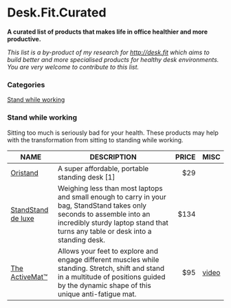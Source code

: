 # Desk.Fit.Curated

**A curated list of products that makes life in office healthier and more productive.**

*This list is a by-product of my research for http://desk.fit which aims to build better and more specialised products for healthy desk environments. You are very welcome to contribute to this list.*


### Categories
[Stand while working](#standing)


### Stand while working

Sitting too much is seriously bad for your health. These products may help with the transformation from sitting to standing while working.

| NAME     | DESCRIPTION                                | PRICE | MISC |
|----------|--------------------------------------------|------:|------|
| [Oristand](https://oristand.co) | A super affordable, portable standing desk [1] | $29   |      |
| [StandStand de luxe](https://www.standstand.com) | Weighing less than most laptops and small enough to carry in your bag, StandStand takes only seconds to assemble into an incredibly sturdy laptop stand that turns any table or desk into a standing desk. | $134 |      |
| [The ActiveMat™](https://www.varidesk.com/products/standing-desk-mat-activemat) | Allows your feet to explore and engage different muscles while standing. Stretch, shift and stand in a multitude of positions guided by the dynamic shape of this unique anti-fatigue mat. | $95 | [video](https://mediavaridesk.blob.core.windows.net/asset-8ac84258-845f-4773-b3c5-5a34c55088b5/6530_Varidesk_Active%20Mat_170911.mp4?sv=2015-07-08&sr=c&si=556b96c6-4012-4d94-a0e4-3c217778ef34&sig=MpFGcsd%2BK7gTQjhYsZYtJK9JESvZH%2FDcO0PvD5EpG1M%3D&st=2017-09-12T15%3A51%3A27Z&se=2117-09-12T15%3A51%3A27Z)|
